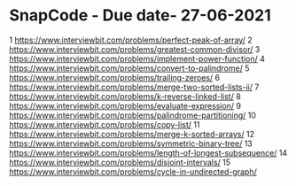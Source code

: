 # SnapCode - Due date- 27-06-2021
1 https://www.interviewbit.com/problems/perfect-peak-of-array/
2 https://www.interviewbit.com/problems/greatest-common-divisor/
3 https://www.interviewbit.com/problems/implement-power-function/
4 https://www.interviewbit.com/problems/convert-to-palindrome/
5 https://www.interviewbit.com/problems/trailing-zeroes/
6 https://www.interviewbit.com/problems/merge-two-sorted-lists-ii/
7 https://www.interviewbit.com/problems/k-reverse-linked-list/
8 https://www.interviewbit.com/problems/evaluate-expression/
9 https://www.interviewbit.com/problems/palindrome-partitioning/
10 https://www.interviewbit.com/problems/copy-list/
11 https://www.interviewbit.com/problems/merge-k-sorted-arrays/
12 https://www.interviewbit.com/problems/symmetric-binary-tree/
13 https://www.interviewbit.com/problems/length-of-longest-subsequence/
14 https://www.interviewbit.com/problems/disjoint-intervals/
15 https://www.interviewbit.com/problems/cycle-in-undirected-graph/
